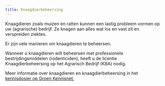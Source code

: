 ```yaml
---
title: Knaagdierbeheersing
---
```

Knaagdieren zoals muizen en ratten kunnen een lastig probleem vormen op uw (agrarische) bedrijf. Ze knagen aan alles wat los en vast zit en verspreiden ziektes.

Er zijn vele manieren om knaagdieren te beheersen.

Wanneer u knaagdieren wilt beheersen met professionele bestrijdingsmiddelen (rodenticiden), heeft u de licentie Knaagdierbeheersing op het Agrarisch Bedrijf (KBA) nodig.

Meer informatie over knaagdieren en knaagdierbeheersing in het [kennisdosier op Groen Kennisnet.](https://www.groenkennisnet.nl/nl/groenkennisnet/show/dossier-knaagdierbeheersing.htm)

<link-container>
<link-button link='{"name": "Welke licentie heb ik nodig?","url": "/licenties/licentie-tool"}' />
</link-container>

<link-container>

<link-button link='{"name": "Licentie halen?","url": "/licenties/licentie-halen"}' />

</link-container>
